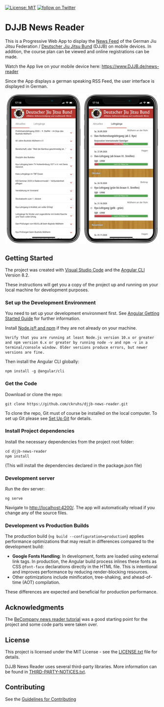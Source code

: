 [![License: MIT](https://img.shields.io/badge/License-MIT-brightgreen.svg)](https://opensource.org/licenses/MIT)
<a href="https://twitter.com/ckruhs">
        <img src="https://img.shields.io/twitter/follow/ckruhs.svg?style=social&logo=twitter"
            alt="follow on Twitter"></a>

# DJJB News Reader

This is a Progressive Web App to display the [News Feed](https://www.DJJB.de/index.rss) of the German Jiu Jitsu Federation / [Deutscher Jiu Jitsu Bund](https://www.DJJB.de) (DJJB) on mobile devices. In addition, the course plan can be viewed and online registrations can be made.

Watch the App live on your mobile device here: https://www.DJJB.de/news-reader

Since the App displays a german speaking RSS Feed, the user interface is displayed in German.


![Screenshot](docs/screenshot.png "Screenshot")


## Getting Started
The project was created with [Visual Studio Code](https://code.visualstudio.com/) and the [Angular CLI](https://github.com/angular/angular-cli) Version 8.2.

These instructions will get you a copy of the project up and running on your local machine for development purposes.

### Set up the Development Environment
You need to set up your development environment first. See [Angular Getting Started Guide](https://angular.io/start) for further information.

Install [Node.js® and npm](https://nodejs.org/en/download/) if they are not already on your machine.

```
Verify that you are running at least Node.js version 10.x or greater and npm version 6.x or greater by running node -v and npm -v in a terminal/console window. Older versions produce errors, but newer versions are fine.
```

Then install the Angular CLI globally:
```
npm install -g @angular/cli
```

### Get the Code
Download or clone the repo: 
```
git clone https://github.com/ckruhs/djjb-news-reader.git
```
To clone the repo, Git must of course be installed on the local computer. To set up Git please see [Set Up Git](https://help.github.com/articles/set-up-git/) for details.


### Install Project dependencies
Install the necessary dependencies from the project root folder:
```
cd djjb-news-reader
npm install
```
(This will install the dependencies declared in the package.json file)

### Development server
Run the dev server:
```
ng serve
```

Navigate to [http://localhost:4200/](http://localhost:4200/). The app will automatically reload if you change any of the source files.

### Development vs Production Builds
The production build (`ng build --configuration=production`) applies performance optimizations that may result in differences compared to the development build:

- **Google Fonts Handling**: In development, fonts are loaded using external link tags. In production, the Angular build process inlines these fonts as CSS `@font-face` declarations directly in the HTML file. This is intentional and improves performance by reducing render-blocking resources.
- Other optimizations include minification, tree-shaking, and ahead-of-time (AOT) compilation.

These differences are expected and beneficial for production performance.

## Acknowledgments
The [BeCompany news reader tutorial](https://github.com/becompany/angular2-rss-reader-tutorial) was a good starting point for the project and some code parts were taken over.



## License
This project is licensed under the MIT License - see the [LICENSE.txt](LICENSE.txt) file for details.

DJJB News Reader uses several third-party libraries. More information can be found in [THIRD-PARTY-NOTICES.txt](docs/THIRD-PARTY-NOTICES.txt).

## Contributing
See the [Guidelines for Contributing](docs/CONTRIBUTING.md)
